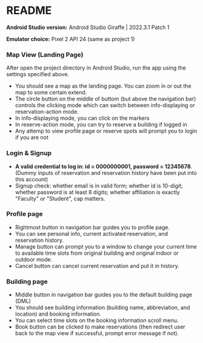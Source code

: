 # README

**Android Studio version:** Android Studio Giraffe | 2022.3.1 Patch 1

**Emulator choice:** Pixel 2 API 24 (same as project 1)

### Map View (Landing Page)
After open the project directory in Android Studio, run the app using the settings specified above. 
- You should see a map as the landing page. You can zoom in or out the map to some certain extend. 
- The circle button on the middle of buttom (but above the navigation bar) controls the clicking mode which can switch between info-displaying or reservation-action mode. 
- In info-displaying mode, you can click on the markers
- In reserve-action mode, you can try to reserve a building if logged in
- Any attemp to view profile page or reserve spots will prompt you to login if you are not

### Login & Signup
- **A valid credential to log in: id = 0000000001, password = 12345678**. (Dummy inputs of reservation and reservation history have been put into this account)
- Signup check: whether email is in valid form; whether id is 10-digit; whether password is at least 8 digits; whether affiliation is exactly "Faculty" or "Student", cap matters.

### Profile page
- Rightmost button in navigation bar guides you to profile page.
- You can see personal info, current activated reservation, and reservation history.
- Manage button can prompt you to a window to change your current time to available time slots from original building and original indoor or outdoor mode.
- Cancel button can cancel current reservation and put it in history.

### Building page
- Middle button in navigation bar guides you to the default building page (DML)
- You should see building information (building name,  abbreviation, and location) and booking information.
- You can select time slots on the booking information scroll menu.
- Book button can be clicked to make reservations (then redirect user back to the map view if successful, prompt error message if not).